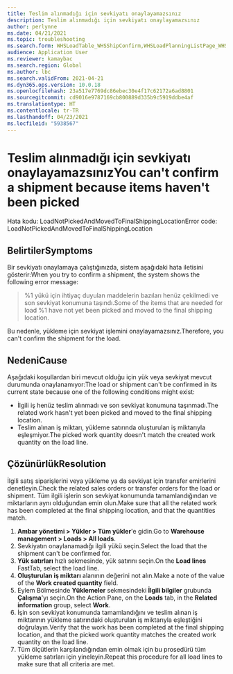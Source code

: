 ```yaml
---
title: Teslim alınmadığı için sevkiyatı onaylayamazsınız
description: Teslim alınmadığı için sevkiyatı onaylayamazsınız
author: perlynne
ms.date: 04/21/2021
ms.topic: troubleshooting
ms.search.form: WHSLoadTable_WHSShipConfirm,WHSLoadPlanningListPage_WHSShipConfirm,WHSLoadPlanningWorkbench_WHSShipConfirm,WHSTransportLoad_WHSShipConfirm,WHSShipPlanningListPage_WHSShipConfirm,WHSShipmentDetails_WHSShipConfirm,WHSWorkTable_WHSShipConfirm,WHSWorkTableListPage_WHSShipConfirm,Dialog_WHSOutboundShipConfirmController_WHSOutboundShipConfirm
audience: Application User
ms.reviewer: kamaybac
ms.search.region: Global
ms.author: lbc
ms.search.validFrom: 2021-04-21
ms.dyn365.ops.version: 10.0.18
ms.openlocfilehash: 23a517e7769dc86ebec30e4f17c62172a6ad8801
ms.sourcegitcommit: cd9016e9787169cb800889d335b9c5919ddbe4af
ms.translationtype: HT
ms.contentlocale: tr-TR
ms.lasthandoff: 04/23/2021
ms.locfileid: "5938567"
---
```

# <a name="you-cant-confirm-a-shipment-because-items-havent-been-picked"></a><span data-ttu-id="7f826-103">Teslim alınmadığı için sevkiyatı onaylayamazsınız</span><span class="sxs-lookup"><span data-stu-id="7f826-103">You can't confirm a shipment because items haven't been picked</span></span>

<span data-ttu-id="7f826-104">Hata kodu: LoadNotPickedAndMovedToFinalShippingLocation</span><span class="sxs-lookup"><span data-stu-id="7f826-104">Error code: LoadNotPickedAndMovedToFinalShippingLocation</span></span>

## <a name="symptoms"></a><span data-ttu-id="7f826-105">Belirtiler</span><span class="sxs-lookup"><span data-stu-id="7f826-105">Symptoms</span></span>

<span data-ttu-id="7f826-106">Bir sevkiyatı onaylamaya çalıştığınızda, sistem aşağıdaki hata iletisini gösterir:</span><span class="sxs-lookup"><span data-stu-id="7f826-106">When you try to confirm a shipment, the system shows the following error message:</span></span>

> <span data-ttu-id="7f826-107">%1 yükü için ihtiyaç duyulan maddelerin bazıları henüz çekilmedi ve son sevkiyat konumuna taşındı.</span><span class="sxs-lookup"><span data-stu-id="7f826-107">Some of the items that are needed for load %1 have not yet been picked and moved to the final shipping location.</span></span>

<span data-ttu-id="7f826-108">Bu nedenle, yükleme için sevkiyat işlemini onaylayamazsınız.</span><span class="sxs-lookup"><span data-stu-id="7f826-108">Therefore, you can't confirm the shipment for the load.</span></span>

## <a name="cause"></a><span data-ttu-id="7f826-109">Nedeni</span><span class="sxs-lookup"><span data-stu-id="7f826-109">Cause</span></span>

<span data-ttu-id="7f826-110">Aşağıdaki koşullardan biri mevcut olduğu için yük veya sevkiyat mevcut durumunda onaylanamıyor:</span><span class="sxs-lookup"><span data-stu-id="7f826-110">The load or shipment can't be confirmed in its current state because one of the following conditions might exist:</span></span>

- <span data-ttu-id="7f826-111">İlgili iş henüz teslim alınmadı ve son sevkiyat konumuna taşınmadı.</span><span class="sxs-lookup"><span data-stu-id="7f826-111">The related work hasn't yet been picked and moved to the final shipping location.</span></span>
- <span data-ttu-id="7f826-112">Teslim alınan iş miktarı, yükleme satırında oluşturulan iş miktarıyla eşleşmiyor.</span><span class="sxs-lookup"><span data-stu-id="7f826-112">The picked work quantity doesn't match the created work quantity on the load line.</span></span>

## <a name="resolution"></a><span data-ttu-id="7f826-113">Çözünürlük</span><span class="sxs-lookup"><span data-stu-id="7f826-113">Resolution</span></span>

<span data-ttu-id="7f826-114">İlgili satış siparişlerini veya yükleme ya da sevkiyat için transfer emirlerini denetleyin.</span><span class="sxs-lookup"><span data-stu-id="7f826-114">Check the related sales orders or transfer orders for the load or shipment.</span></span> <span data-ttu-id="7f826-115">Tüm ilgili işlerin son sevkiyat konumunda tamamlandığından ve miktarların aynı olduğundan emin olun.</span><span class="sxs-lookup"><span data-stu-id="7f826-115">Make sure that all the related work has been completed at the final shipping location, and that the quantities match.</span></span>

1. <span data-ttu-id="7f826-116">**Ambar yönetimi \> Yükler \> Tüm yükler**'e gidin.</span><span class="sxs-lookup"><span data-stu-id="7f826-116">Go to **Warehouse management \> Loads \> All loads**.</span></span>
1. <span data-ttu-id="7f826-117">Sevkiyatın onaylanamadığı ilgili yükü seçin.</span><span class="sxs-lookup"><span data-stu-id="7f826-117">Select the load that the shipment can't be confirmed for.</span></span>
1. <span data-ttu-id="7f826-118">**Yük satırları** hızlı sekmesinde, yük satırını seçin.</span><span class="sxs-lookup"><span data-stu-id="7f826-118">On the **Load lines** FastTab, select the load line.</span></span>
1. <span data-ttu-id="7f826-119">**Oluşturulan iş miktarı** alanının değerini not alın.</span><span class="sxs-lookup"><span data-stu-id="7f826-119">Make a note of the value of the **Work created quantity** field.</span></span>
1. <span data-ttu-id="7f826-120">Eylem Bölmesinde **Yüklemeler** sekmesindeki **İlgili bilgiler** grubunda **Çalışma**'yı seçin.</span><span class="sxs-lookup"><span data-stu-id="7f826-120">On the Action Pane, on the **Loads** tab, in the **Related information** group, select **Work**.</span></span>
1. <span data-ttu-id="7f826-121">İşin son sevkiyat konumunda tamamlandığını ve teslim alınan iş miktarının yükleme satırındaki oluşturulan iş miktarıyla eşleştiğini doğrulayın.</span><span class="sxs-lookup"><span data-stu-id="7f826-121">Verify that the work has been completed at the final shipping location, and that the picked work quantity matches the created work quantity on the load line.</span></span>
1. <span data-ttu-id="7f826-122">Tüm ölçütlerin karşılandığından emin olmak için bu prosedürü tüm yükleme satırları için yineleyin.</span><span class="sxs-lookup"><span data-stu-id="7f826-122">Repeat this procedure for all load lines to make sure that all criteria are met.</span></span>
